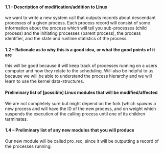 #### 1.1 – Description of modification/addition to Linux
 we want to write a new system call that outputs records about descendant processes of a given process. Each process record will consist of some information about the process which will tell you sub-processes (child process) and the initiating processes (parent process), the process identifier, and the state and runtime statistics of the process.  

#### 1.2 – Rationale as to why this is a good idea, or what the good points of it are

 this will be good because it will keep track of processes running on a users computer and how they relate to the scheduling. Will also be helpful to us because we will be able to understand the process hierarchy and we will learn to use the kernel data-structures.  

####  Preliminary list of [possible] Linux modules that will be modified/affected

 We are not completely sure but might depend on the fork (which spawns a new process and will have the ID of the new process, and on weight which suspends the execution of the calling process until one of its children terminates.   

#### 1.4 – Preliminary list of any new modules that you will produce
 Our new module will be called pro_rec, since it will be outputting a record of the processes running. 
